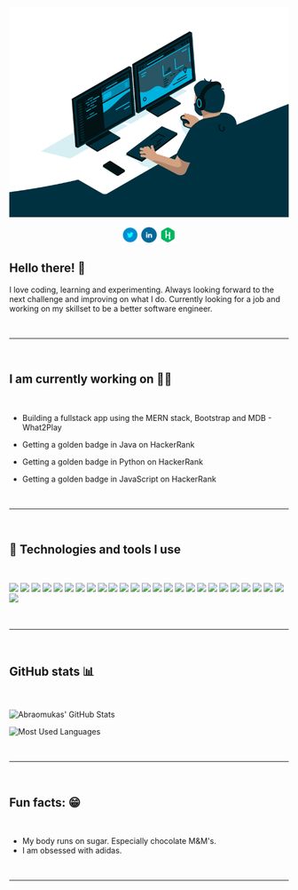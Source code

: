 <div align="center">
  <a href="https://linkedin.com/in/abraomukas/"><img src="images/hero.gif" alt="Abraomukas' in a nutshell"></a>

<p align='center'>

<a href="https://twitter.com/abraomukas"><img height="30" src="images/icons/twitter.png"></a>
<a href="https://www.linkedin.com/in/abraomukas/"><img height="30" src="images/icons/linkedin.png"></a>
<a href="https://www.hackerrank.com/abraomukas"><img height="30" src="images/icons/hackerrank.png"></a>
</p>

</div>

## Hello there! :wave:

I love coding, learning and experimenting. Always looking forward to the next challenge and improving on what I do. Currently looking for a job and working on my skillset to be a better software engineer.

<br>

---

<br>

## I am currently working on :man_technologist:

<br>


- Building a fullstack app using the MERN stack, Bootstrap and MDB - <a>What2Play</a>

- Getting a golden badge in Java on HackerRank

- Getting a golden badge in Python on HackerRank

- Getting a golden badge in JavaScript on HackerRank

<br>

---

<br>

## :wrench: Technologies and tools I use

<br>

![](https://img.shields.io/badge/-Ubuntu-informational?style=flat-square&logo=Ubuntu&logoColor=white&color=darkblue)
![](https://img.shields.io/badge/-Git-informational?style=flat-square&logo=git&logoColor=white&color=darkblue)
![](https://img.shields.io/badge/-GitHub-informational?style=flat-square&logo=github&logoColor=white&color=darkblue)
![](https://img.shields.io/badge/-IntelliJ_IDEA-informational?style=flat-square&logo=intellij-idea&logoColor=white&color=darkblue)
![](https://img.shields.io/badge/-VS_Code-informational?style=flat-square&logo=microsoft&logoColor=white&color=darkblue)
![](https://img.shields.io/badge/-Java-informational?style=flat-square&logo=Java&logoColor=white&color=darkblue)
![](https://img.shields.io/badge/-JPA-informational?style=flat-square&logo=<<>>&logoColor=white&color=darkblue)
![](https://img.shields.io/badge/-Makefile-informational?style=flat-square&logo=<<>>&logoColor=white&color=darkblue)
![](https://img.shields.io/badge/-JUnit-informational?style=flat-square&logo=junit5&logoColor=white&color=darkblue)
![](https://img.shields.io/badge/-Spring_Boot-informational?style=flat-square&logo=spring&logoColor=white&color=darkblue)
![](https://img.shields.io/badge/-Maven-informational?style=flat-square&logo=apache-maven&logoColor=white&color=darkblue)
![](https://img.shields.io/badge/-JavaScript-informational?style=flat-square&logo=javascript&logoColor=white&color=darkblue)
![](https://img.shields.io/badge/-Python-informational?style=flat-square&logo=python&logoColor=white&color=darkblue)
![](https://img.shields.io/badge/-Docker-informational?style=flat-square&logo=docker&logoColor=white&color=darkblue)
![](https://img.shields.io/badge/-Kubernetes-informational?style=flat-square&logo=kubernetes&logoColor=white&color=darkblue)
![](https://img.shields.io/badge/-PostgreSQL-informational?style=flat-square&logo=postgresql&logoColor=white&color=darkblue)
![](https://img.shields.io/badge/-MongoDB-informational?style=flat-square&logo=mongodb&logoColor=white&color=darkblue)
![](https://img.shields.io/badge/-Express-informational?style=flat-square&logo=express&logoColor=white&color=darkblue)
![](https://img.shields.io/badge/-React-informational?style=flat-square&logo=react&logoColor=white&color=darkblue)
![](https://img.shields.io/badge/-Node.js-informational?style=flat-square&logo=node.js&logoColor=white&color=darkblue)
![](https://img.shields.io/badge/-Bootstrap-informational?style=flat-square&logo=bootstrap&logoColor=white&color=darkblue)
![](https://img.shields.io/badge/-Postman-informational?style=flat-square&logo=postman&logoColor=white&color=darkblue)
![](https://img.shields.io/badge/-Heroku-informational?style=flat-square&logo=heroku&logoColor=white&color=darkblue)
![](https://img.shields.io/badge/-Netlify-informational?style=flat-square&logo=netlify&logoColor=white&color=darkblue)
![](https://img.shields.io/badge/-Jenkins-informational?style=flat-square&logo=jenkins&logoColor=white&color=darkblue)
![](https://img.shields.io/badge/-GIMP-informational?style=flat-square&logo=gimp&logoColor=white&color=darkblue)

<br>

---

<br>

## GitHub stats :bar_chart:

<br>

![Abraomukas' GitHub Stats](https://github-readme-stats.vercel.app/api?username=abraomukas&theme=react&show_icons=true)

![Most Used Languages](https://github-readme-stats.vercel.app/api/top-langs/?username=abraomukas&theme=react&show_icons=true)

<br>

---

<br>

## Fun facts: :grin:   

<br>

- My body runs on sugar. Especially chocolate M&M's. 
- I am obsessed with adidas.

<br>

---